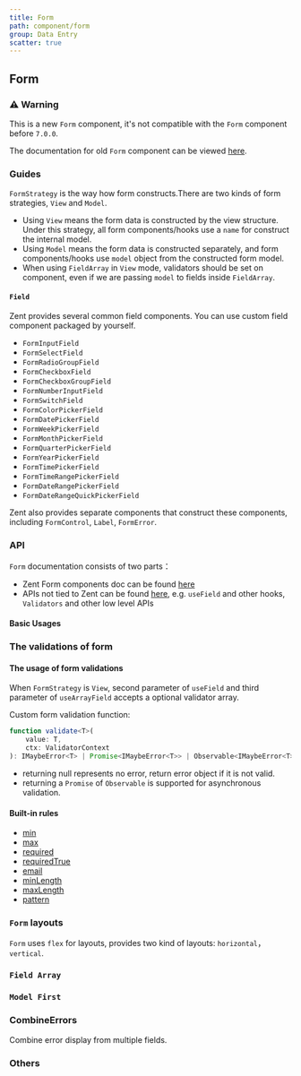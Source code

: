 ```yaml
---
title: Form
path: component/form
group: Data Entry
scatter: true
---
```


## Form

### ⚠️ Warning

This is a new `Form` component, it's not compatible with the `Form` component before `7.0.0`.

The documentation for old `Form` component can be viewed [here](https://zent-contrib.github.io/zent-compat).

### Guides

`FormStrategy` is the way how form constructs.There are two kinds of form strategies, `View` and `Model`.

- Using `View` means the form data is constructed by the view structure. Under this strategy, all form components/hooks use a `name` for construct the internal model.
- Using `Model` means the form data is constructed separately, and form components/hooks use `model` object from the constructed form model.
- When using `FieldArray` in `View` mode, validators should be set on component, even if we are passing `model` to fields inside `FieldArray`.

#### `Field`

Zent provides several common field components. You can use custom field component packaged by yourself.

- `FormInputField`
- `FormSelectField`
- `FormRadioGroupField`
- `FormCheckboxField`
- `FormCheckboxGroupField`
- `FormNumberInputField`
- `FormSwitchField`
- `FormColorPickerField`
- `FormDatePickerField`
- `FormWeekPickerField`
- `FormMonthPickerField`
- `FormQuarterPickerField`
- `FormYearPickerField`
- `FormTimePickerField`
- `FormTimeRangePickerField`
- `FormDateRangePickerField`
- `FormDateRangeQuickPickerField`

Zent also provides separate components that construct these components, including `FormControl`, `Label`, `FormError`.

### API

`Form` documentation consists of two parts：

- Zent Form components doc can be found [here](../../apidoc/classes/form.html)
- APIs not tied to Zent can be found [here](https://zent-contrib.github.io/formulr/), e.g. `useField` and other hooks, `Validators` and other low level APIs

#### Basic Usages

<!-- demo-slot-1 -->
<!-- demo-slot-2 -->
<!-- demo-slot-3 -->

### The validations of form

#### The usage of form validations

When `FormStrategy` is `View`, second parameter of `useField` and third parameter of `useArrayField` accepts a optional validator array.

Custom form validation function:

```ts
function validate<T>(
	value: T,
	ctx: ValidatorContext
): IMaybeError<T> | Promise<IMaybeError<T>> | Observable<IMaybeError<T>>;
```

- returning null represents no error, return error object if it is not valid.
- returning a `Promise` of `Observable` is supported for asynchronous validation.

<!-- demo-slot-4 -->
<!-- demo-slot-5 -->

#### Built-in rules

- [min](https://zent-contrib.github.io/formulr/globals.html#min)
- [max](https://zent-contrib.github.io/formulr/globals.html#max)
- [required](https://zent-contrib.github.io/formulr/globals.html#required)
- [requiredTrue](https://zent-contrib.github.io/formulr/globals.html#requiredtrue)
- [email](https://zent-contrib.github.io/formulr/globals.html#email)
- [minLength](https://zent-contrib.github.io/formulr/globals.html#minlength)
- [maxLength](https://zent-contrib.github.io/formulr/globals.html#maxlength)
- [pattern](https://zent-contrib.github.io/formulr/globals.html#pattern)

### `Form` layouts

`Form` uses `flex` for layouts, provides two kind of layouts: `horizontal`， `vertical`.

<!-- demo-slot-6 -->

### `Field Array`

<!-- demo-slot-7 -->

### `Model First`

<!-- demo-slot-8 -->

### CombineErrors

Combine error display from multiple fields.

<!-- demo-slot-9 -->

### Others

<!-- demo-slot-10 -->

<!-- demo-slot-11 -->

<!-- demo-slot-12 -->

<!-- demo-slot-13 -->
